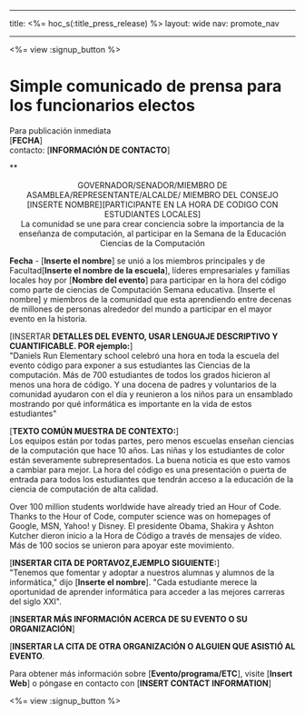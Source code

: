 * * *

title: <%= hoc_s(:title_press_release) %> layout: wide nav: promote_nav

* * *

<%= view :signup_button %>

# Simple comunicado de prensa para los funcionarios electos

Para publicación inmediata   
[**FECHA**]   
contacto: [**INFORMACIÓN DE CONTACTO**]  
  


**

<center>
  GOVERNADOR/SENADOR/MIEMBRO DE ASAMBLEA/REPRESENTANTE/ALCALDE/ MIEMBRO DEL CONSEJO [INSERTE NOMBRE][PARTICIPANTE EN LA HORA DE CODIGO CON ESTUDIANTES LOCALES]</strong><br /> La comunidad se une para crear conciencia sobre la importancia de la enseñanza de computación, al participar en la Semana de la Educación Ciencias de la Computación
</center>

  
  
</p> 

**Fecha** - [**Inserte el nombre**] se unió a los miembros principales y de Facultad[**Inserte el nombre de la escuela**], líderes empresariales y familias locales hoy por [**Nombre del evento**] para participar en la hora del código como parte de ciencias de Computación Semana educativa. [Inserte el nombre] y miembros de la comunidad que esta aprendiendo entre decenas de millones de personas alrededor del mundo a participar en el mayor evento en la historia.

[INSERTAR **DETALLES DEL EVENTO, USAR LENGUAJE DESCRIPTIVO Y CUANTIFICABLE. POR ejemplo:**]   
"Daniels Run Elementary school celebró una hora en toda la escuela del evento código para exponer a sus estudiantes las Ciencias de la computación. Más de 700 estudiantes de todos los grados hicieron al menos una hora de código. Y una docena de padres y voluntarios de la comunidad ayudaron con el día y reunieron a los niños para un ensamblado mostrando por qué informática es importante en la vida de estos estudiantes"

[**TEXTO COMÚN MUESTRA DE CONTEXTO:**]   
Los equipos están por todas partes, pero menos escuelas enseñan ciencias de la computación que hace 10 años. Las niñas y los estudiantes de color están severamente subrepresentados. La buena noticia es que esto vamos a cambiar para mejor. La hora del código es una presentación o puerta de entrada para todos los estudiantes que tendrán acceso a la educación de la ciencia de computación de alta calidad.

Over 100 million students worldwide have already tried an Hour of Code. Thanks to the Hour of Code, computer science was on homepages of Google, MSN, Yahoo! y Disney. El presidente Obama, Shakira y Ashton Kutcher dieron inicio a la Hora de Código a través de mensajes de vídeo. Más de 100 socios se unieron para apoyar este movimiento.

[**INSERTAR CITA DE PORTAVOZ,EJEMPLO SIGUIENTE:**]   
"Tenemos que fomentar y adoptar a nuestros alumnas y alumnos de la informática," dijo [**Inserte el nombre**]. "Cada estudiante merece la oportunidad de aprender informática para acceder a las mejores carreras del siglo XXI".

[**INSERTAR MÁS INFORMACIÓN ACERCA DE SU EVENTO O SU ORGANIZACIÓN**]

[**INSERTAR LA CITA DE OTRA ORGANIZACIÓN O ALGUIEN QUE ASISTIÓ AL EVENTO**.

Para obtener más información sobre [**Evento/programa/ETC**], visite [**Insert Web**] o póngase en contacto con [**INSERT CONTACT INFORMATION**]

  
  


<%= view :signup_button %>